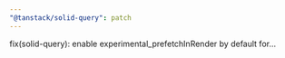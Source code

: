 ```yaml
---
"@tanstack/solid-query": patch
---
```


fix(solid-query): enable experimental_prefetchInRender by default for…
